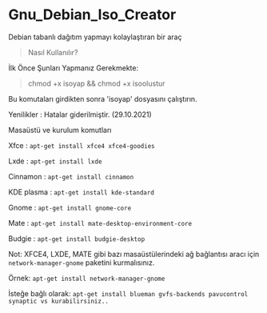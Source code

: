 # Gnu_Debian_Iso_Creator

Debian tabanlı dağıtım yapmayı kolaylaştıran bir araç

> Nasıl Kullanılır? 

İlk Önce Şunları Yapmanız Gerekmekte:

> chmod +x isoyap &&
> chmod +x isoolustur

Bu komutaları girdikten sonra 'isoyap' dosyasını çalıştırın.

Yenilikler : Hatalar giderilmiştir. (29.10.2021)

Masaüstü ve kurulum komutları

Xfce :  `apt-get install xfce4 xfce4-goodies`

Lxde :  `apt-get install lxde`

Cinnamon :  `apt-get install cinnamon`

KDE plasma :  `apt-get install kde-standard`

Gnome :  `apt-get install gnome-core`

Mate :  `apt-get install mate-desktop-environment-core`

Budgie : `apt-get install budgie-desktop`


Not: XFCE4, LXDE, MATE gibi bazı masaüstülerindeki ağ bağlantısı aracı için `network-manager-gnome` paketini kurmalısınız.

Örnek: `apt-get install network-manager-gnome` 

İsteğe bağlı olarak:
`apt-get install blueman gvfs-backends pavucontrol synaptic vs kurabilirsiniz..`
